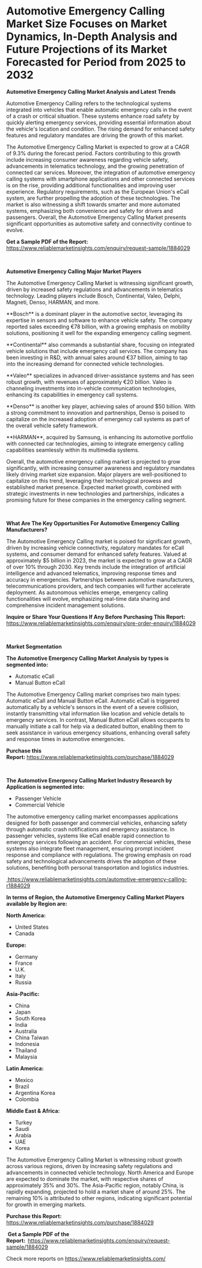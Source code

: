 <p><h1>Automotive Emergency Calling Market Size Focuses on Market Dynamics, In-Depth Analysis and Future Projections of its Market Forecasted for Period from 2025 to 2032</h1></p><p><strong>Automotive Emergency Calling Market Analysis and Latest Trends</strong></p>
<p><p>Automotive Emergency Calling refers to the technological systems integrated into vehicles that enable automatic emergency calls in the event of a crash or critical situation. These systems enhance road safety by quickly alerting emergency services, providing essential information about the vehicle's location and condition. The rising demand for enhanced safety features and regulatory mandates are driving the growth of this market.</p><p>The Automotive Emergency Calling Market is expected to grow at a CAGR of 9.3% during the forecast period. Factors contributing to this growth include increasing consumer awareness regarding vehicle safety, advancements in telematics technology, and the growing penetration of connected car services. Moreover, the integration of automotive emergency calling systems with smartphone applications and other connected services is on the rise, providing additional functionalities and improving user experience. Regulatory requirements, such as the European Union's eCall system, are further propelling the adoption of these technologies. The market is also witnessing a shift towards smarter and more automated systems, emphasizing both convenience and safety for drivers and passengers. Overall, the Automotive Emergency Calling Market presents significant opportunities as automotive safety and connectivity continue to evolve.</p></p>
<p><strong>Get a Sample PDF of the Report:&nbsp;</strong> <a href="https://www.reliablemarketinsights.com/enquiry/request-sample/1884029?utm_campaign=2232&utm_medium=2&utm_source=Github&utm_content=ia&utm_term=31032025&utm_id=automotive-emergency-calling">https://www.reliablemarketinsights.com/enquiry/request-sample/1884029</a></p>
<p>&nbsp;</p>
<p><strong>Automotive Emergency Calling Major Market Players</strong></p>
<p><p>The Automotive Emergency Calling Market is witnessing significant growth, driven by increased safety regulations and advancements in telematics technology. Leading players include Bosch, Continental, Valeo, Delphi, Magneti, Denso, HARMAN, and more. </p><p>**Bosch** is a dominant player in the automotive sector, leveraging its expertise in sensors and software to enhance vehicle safety. The company reported sales exceeding €78 billion, with a growing emphasis on mobility solutions, positioning it well for the expanding emergency calling segment.</p><p>**Continental** also commands a substantial share, focusing on integrated vehicle solutions that include emergency call services. The company has been investing in R&D, with annual sales around €37 billion, aiming to tap into the increasing demand for connected vehicle technologies.</p><p>**Valeo** specializes in advanced driver-assistance systems and has seen robust growth, with revenues of approximately €20 billion. Valeo is channeling investments into in-vehicle communication technologies, enhancing its capabilities in emergency call systems.</p><p>**Denso** is another key player, achieving sales of around $50 billion. With a strong commitment to innovation and partnerships, Denso is poised to capitalize on the increased adoption of emergency call systems as part of the overall vehicle safety framework.</p><p>**HARMAN**, acquired by Samsung, is enhancing its automotive portfolio with connected car technologies, aiming to integrate emergency calling capabilities seamlessly within its multimedia systems. </p><p>Overall, the automotive emergency calling market is projected to grow significantly, with increasing consumer awareness and regulatory mandates likely driving market size expansion. Major players are well-positioned to capitalize on this trend, leveraging their technological prowess and established market presence. Expected market growth, combined with strategic investments in new technologies and partnerships, indicates a promising future for these companies in the emergency calling segment.</p></p>
<p>&nbsp;</p>
<p><strong>What Are The Key Opportunities For Automotive Emergency Calling Manufacturers?</strong></p>
<p><p>The Automotive Emergency Calling market is poised for significant growth, driven by increasing vehicle connectivity, regulatory mandates for eCall systems, and consumer demand for enhanced safety features. Valued at approximately $5 billion in 2023, the market is expected to grow at a CAGR of over 10% through 2030. Key trends include the integration of artificial intelligence and advanced telematics, improving response times and accuracy in emergencies. Partnerships between automotive manufacturers, telecommunications providers, and tech companies will further accelerate deployment. As autonomous vehicles emerge, emergency calling functionalities will evolve, emphasizing real-time data sharing and comprehensive incident management solutions.</p></p>
<p><strong>Inquire or Share Your Questions If Any Before Purchasing This Report:</strong> <a href="https://www.reliablemarketinsights.com/enquiry/pre-order-enquiry/1884029?utm_campaign=2232&utm_medium=2&utm_source=Github&utm_content=ia&utm_term=31032025&utm_id=automotive-emergency-calling">https://www.reliablemarketinsights.com/enquiry/pre-order-enquiry/1884029</a></p>
<p>&nbsp;</p>
<p><strong>Market Segmentation</strong></p>
<p><strong>The Automotive Emergency Calling Market Analysis by types is segmented into:</strong></p>
<p><ul><li>Automatic eCall</li><li>Manual Button eCall</li></ul></p>
<p><p>The Automotive Emergency Calling market comprises two main types: Automatic eCall and Manual Button eCall. Automatic eCall is triggered automatically by a vehicle's sensors in the event of a severe collision, instantly transmitting vital information like location and vehicle details to emergency services. In contrast, Manual Button eCall allows occupants to manually initiate a call for help via a dedicated button, enabling them to seek assistance in various emergency situations, enhancing overall safety and response times in automotive emergencies.</p></p>
<p><strong>Purchase this Report:&nbsp;</strong><a href="https://www.reliablemarketinsights.com/purchase/1884029?utm_campaign=2232&utm_medium=2&utm_source=Github&utm_content=ia&utm_term=31032025&utm_id=automotive-emergency-calling">https://www.reliablemarketinsights.com/purchase/1884029</a></p>
<p>&nbsp;</p>
<p><strong>The Automotive Emergency Calling Market Industry Research by Application is segmented into:</strong></p>
<p><ul><li>Passenger Vehicle</li><li>Commercial Vehicle</li></ul></p>
<p><p>The automotive emergency calling market encompasses applications designed for both passenger and commercial vehicles, enhancing safety through automatic crash notifications and emergency assistance. In passenger vehicles, systems like eCall enable rapid connection to emergency services following an accident. For commercial vehicles, these systems also integrate fleet management, ensuring prompt incident response and compliance with regulations. The growing emphasis on road safety and technological advancements drives the adoption of these solutions, benefiting both personal transportation and logistics industries.</p></p>
<p><a href="https://www.reliablemarketinsights.com/automotive-emergency-calling-r1884029?utm_campaign=2232&utm_medium=2&utm_source=Github&utm_content=ia&utm_term=31032025&utm_id=automotive-emergency-calling">&nbsp;https://www.reliablemarketinsights.com/automotive-emergency-calling-r1884029</a></p>
<p><strong>In terms of Region, the Automotive Emergency Calling Market Players available by Region are:</strong></p>
<p>
    <p> <strong> North America: </strong>
        <ul>
            <li>United States</li>
            <li>Canada</li>
        </ul>
        </p> 
    <p> <strong> Europe: </strong>
        <ul>
            <li>Germany</li>
            <li>France</li>
            <li>U.K.</li>
            <li>Italy</li>
            <li>Russia</li>
        </ul>
        </p> 
    <p> <strong> Asia-Pacific: </strong>
        <ul>
            <li>China</li>
            <li>Japan</li>
            <li>South Korea</li>
            <li>India</li>
            <li>Australia</li>
            <li>China Taiwan</li>
            <li>Indonesia</li>
            <li>Thailand</li>
            <li>Malaysia</li>
        </ul>
        </p> 
    <p> <strong> Latin America: </strong>
        <ul>
            <li>Mexico</li>
            <li>Brazil</li>
            <li>Argentina Korea</li>
            <li>Colombia</li>
        </ul>
        </p> 
    <p> <strong> Middle East & Africa: </strong>
        <ul>
            <li>Turkey</li>
            <li>Saudi</li>
            <li>Arabia</li>
            <li>UAE</li>
            <li>Korea</li>
        </ul>
    </p>
    </p>
<p><p>The Automotive Emergency Calling Market is witnessing robust growth across various regions, driven by increasing safety regulations and advancements in connected vehicle technology. North America and Europe are expected to dominate the market, with respective shares of approximately 35% and 30%. The Asia-Pacific region, notably China, is rapidly expanding, projected to hold a market share of around 25%. The remaining 10% is attributed to other regions, indicating significant potential for growth in emerging markets.</p></p>
<p><strong>Purchase this Report: </strong><a href="https://www.reliablemarketinsights.com/purchase/1884029?utm_campaign=2232&utm_medium=2&utm_source=Github&utm_content=ia&utm_term=31032025&utm_id=automotive-emergency-calling">https://www.reliablemarketinsights.com/purchase/1884029</a></p>
<p>&nbsp;<strong>Get a Sample PDF of the Report:&nbsp;&nbsp;</strong><a href="https://www.reliablemarketinsights.com/enquiry/request-sample/1884029?utm_campaign=2232&utm_medium=2&utm_source=Github&utm_content=ia&utm_term=31032025&utm_id=automotive-emergency-calling">https://www.reliablemarketinsights.com/enquiry/request-sample/1884029</a></p>
<p><strong></strong></p>
<p>Check more reports on <a href="https://www.reliablemarketinsights.com/?utm_campaign=2232&utm_medium=2&utm_source=Github&utm_content=ia&utm_term=31032025&utm_id=automotive-emergency-calling">https://www.reliablemarketinsights.com/</a></p>